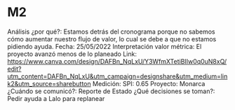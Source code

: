 # M2

Análisis ¿por qué?: Estamos detrás del cronograma porque no sabemos cómo aumentar nuestro flujo de valor, lo cual se debe a que no estamos pidiendo ayuda.
Fecha: 25/05/2022
Interpretación valor métrica: El proyecto avanzó menos de lo planeado
Link: https://www.canva.com/design/DAFBn_NqLxU/Y3WfmXTetiBIIw0q0uN8xQ/edit?utm_content=DAFBn_NqLxU&utm_campaign=designshare&utm_medium=link2&utm_source=sharebutton
Medición: SPI: 0.65
Proyecto: Monarca
¿Cuándo se comunicó?: Reporte de Estado
¿Qué decisiones se toman?: Pedir ayuda a Lalo para replanear